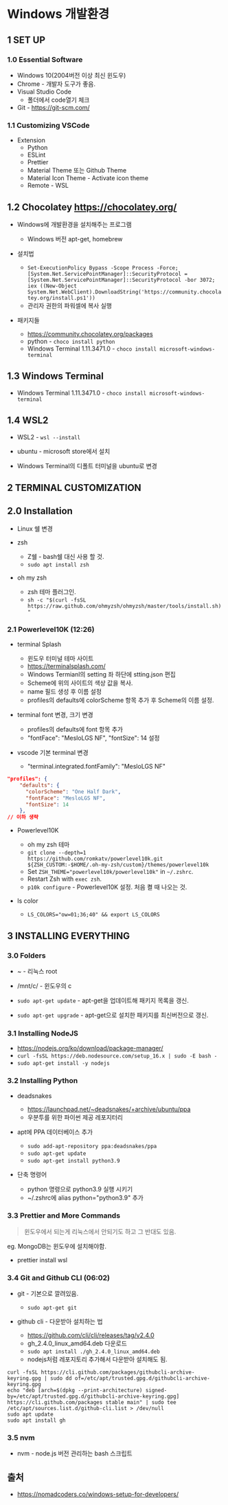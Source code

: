 # Windows 개발환경

## 1 SET UP

### 1.0 Essential Software

- Windows 10(2004버전 이상 최신 윈도우)
- Chrome - 개발자 도구가 좋음.
- Visual Studio Code
  - 폴더에서 code열기 체크
- Git - <https://git-scm.com/>

### 1.1 Customizing VSCode

- Extension
  - Python
  - ESLint
  - Prettier
  - Material Theme 또는 Github Theme
  - Material Icon Theme - Activate icon theme
  - Remote - WSL

## 1.2 Chocolatey <https://chocolatey.org/>

- Windows에 개발환경을 설치해주는 프로그램

  - Windows 버전 apt-get, homebrew

- 설치법

  - `Set-ExecutionPolicy Bypass -Scope Process -Force; [System.Net.ServicePointManager]::SecurityProtocol = [System.Net.ServicePointManager]::SecurityProtocol -bor 3072; iex ((New-Object System.Net.WebClient).DownloadString('https://community.chocolatey.org/install.ps1'))`
  - 관리자 권한의 파워셀에 복사 실행

- 패키지들
  - <https://community.chocolatey.org/packages>
  - python - `choco install python`
  - Windows Terminal 1.11.3471.0 - `choco install microsoft-windows-terminal`

## 1.3 Windows Terminal

- Windows Terminal 1.11.3471.0 - `choco install microsoft-windows-terminal`

## 1.4 WSL2

- WSL2 - `wsl --install`

- ubuntu - microsoft store에서 설치

- Windows Terminal의 디폴트 터미널을 ubuntu로 변경

## 2 TERMINAL CUSTOMIZATION

## 2.0 Installation

- Linux 쉘 변경

- zsh

  - Z쉘 - bash쉘 대신 사용 할 것.
  - `sudo apt install zsh`

- oh my zsh

  - zsh 테마 플러그인.
  - `sh -c "$(curl -fsSL https://raw.github.com/ohmyzsh/ohmyzsh/master/tools/install.sh)"`

### 2.1 Powerlevel10K (12:26)

- terminal Splash

  - 윈도우 터미널 테마 사이트
  - <https://terminalsplash.com/>
  - Windows Termianl의 setting 좌 하단에 stting.json 편집
  - Scheme에 위의 사이트의 색상 값을 복사.
  - name 필드 생성 후 이름 설정
  - profiles의 defaults에 colorScheme 항목 추가 후 Scheme의 이름 설정.

- terminal font 변경, 크기 변경

  - profiles의 defaults에 font 항목 추가
  - "fontFace": "MesloLGS NF", "fontSize": 14 설정

- vscode 기본 terminal 변경
  <!-- - "terminal.integrated.defaultProfile.windows": "Ubuntu (WSL)" -->
  - "terminal.integrated.fontFamily": "MesloLGS NF"

```json
"profiles": {
    "defaults": {
      "colorScheme": "One Half Dark",
      "fontFace": "MesloLGS NF",
      "fontSize": 14
    },
// 이하 생략
```

- Powerlevel10K

  - oh my zsh 테마
  - `git clone --depth=1 https://github.com/romkatv/powerlevel10k.git ${ZSH_CUSTOM:-$HOME/.oh-my-zsh/custom}/themes/powerlevel10k`
  - Set `ZSH_THEME="powerlevel10k/powerlevel10k"` in `~/.zshrc`.
  - Restart Zsh with `exec zsh`.
  - `p10k configure` - Powerlevel10K 설정. 처음 켤 때 나오는 것.

- ls color
  - `LS_COLORS="ow=01;36;40" && export LS_COLORS`

## 3 INSTALLING EVERYTHING

### 3.0 Folders

- ~ - 리눅스 root
- /mnt/c/ - 윈도우의 c

- `sudo apt-get update` - apt-get을 업데이트해 패키지 목록을 갱신.
- `sudo apt-get upgrade` - apt-get으로 설치한 패키지를 최신버전으로 갱신.

### 3.1 Installing NodeJS

- <https://nodejs.org/ko/download/package-manager/>
- `curl -fsSL https://deb.nodesource.com/setup_16.x | sudo -E bash -`
- `sudo apt-get install -y nodejs`

### 3.2 Installing Python

- deadsnakes

  - <https://launchpad.net/~deadsnakes/+archive/ubuntu/ppa>
  - 우분투를 위한 파이썬 제공 레포지터리

- apt에 PPA 데이터베이스 추가

  - `sudo add-apt-repository ppa:deadsnakes/ppa`
  - `sudo apt-get update`
  - `sudo apt-get install python3.9`

- 단축 명령어
  - python 명령으로 python3.9 실행 시키기
  - ~/.zshrc에 alias python="python3.9" 추가

### 3.3 Prettier and More Commands

> 윈도우에서 되는게 리눅스에서 안되기도 하고 그 반대도 있음.

eg. MongoDB는 윈도우에 설치해야함.

- prettier install wsl

### 3.4 Git and Github CLI (06:02)

- git - 기본으로 깔려있음.

  - `sudo apt-get git`

- github cli - 다운받아 설치하는 법
  - <https://github.com/cli/cli/releases/tag/v2.4.0>
  - gh_2.4.0_linux_amd64.deb 다운로드
  - `sudo apt install ./gh_2.4.0_linux_amd64.deb`
  - nodejs처럼 레포지토리 추가해서 다운받아 설치해도 됨.

```shell
curl -fsSL https://cli.github.com/packages/githubcli-archive-keyring.gpg | sudo dd of=/etc/apt/trusted.gpg.d/githubcli-archive-keyring.gpg
echo "deb [arch=$(dpkg --print-architecture) signed-by=/etc/apt/trusted.gpg.d/githubcli-archive-keyring.gpg] https://cli.github.com/packages stable main" | sudo tee /etc/apt/sources.list.d/github-cli.list > /dev/null
sudo apt update
sudo apt install gh
```

### 3.5 nvm

- nvm - node.js 버전 관리하는 bash 스크립트

## 출처

- <https://nomadcoders.co/windows-setup-for-developers/>
